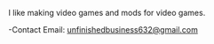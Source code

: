 I like making video games and mods for video games.

-Contact Email: unfinishedbusiness632@gmail.com

